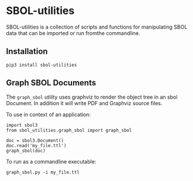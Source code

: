 # SBOL-utilities
SBOL-utilities is a collection of scripts and functions for manipulating SBOL data that can be imported or run fromthe commandline.

## Installation

```
pip3 install sbol-utilities
```

## Graph SBOL Documents

The `graph_sbol` utility uses graphviz to render the object tree in an sbol Document. In addition it will write PDF and Graphviz source files.

To use in context of an application:
```
import sbol3
from sbol_utilities.graph_sbol import graph_sbol

doc = sbol3.Document()
doc.read('my_file.ttl')
graph_sbol(doc)
```

To run as a commandline executable:
```
graph_sbol.py -i my_file.ttl
```


